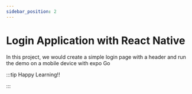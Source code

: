 ```yaml
---
sidebar_position: 2
---
```


# Login Application with React Native

In this project, we would create a simple login page with a header and run the demo on a mobile device with expo Go

:::tip Happy Learning!!

<QuestButton text="Go To Quest" link="https://app.stackup.dev/quest_page/login-application-with-react-native" />

:::
